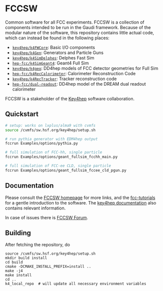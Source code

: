 # FCCSW

Common software for all FCC experiments. FCCSW is a collection of components intended to be run in the Gaudi framework.
Because of the modular nature of the software, this repository contains little actual code, which can instead be found in the following places:

* [`key4hep/k4FWCore`](https://github.com/key4hep/k4FWCore): Basic I/O components
* [`key4hep/k4Gen`](https://github.com/hep-fcc/k4gen): Generators and Particle Guns
* [`key4hep/k4SimDelphes`](https://github.com/key4hep/k4SimDelphes): Delphes Fast Sim
* [`hep-fcc/k4SimGeant4`](https://github.com/hep-fcc/k4SimGeant4): Geant4 Full Sim
* [`key4hep/k4geo`](https://github.com/key4hep/k4geo): DD4hep models of FCC detector geometries for Full Sim
* [`hep-fcc/k4RecCalorimeter`](https://github.com/hep-fcc/k4RecCalorimeter): Calorimeter Reconstruction Code
* [`key4hep/k4RecTracker`](https://github.com/key4hep/k4RecTracker): Tracker reconstruction code
* [`hep-fcc/dual-readout`](https://github.com/hep-fcc/dual-readout): DD4hep model of the DREAM dual readout calorimeter

FCCSW is a stakeholder of the [Key4hep](http://cern.ch/key4hep) software collaboration.


## Quickstart

```bash
# setup: works on lxplus/alma9 with cvmfs
source /cvmfs/sw.hsf.org/key4hep/setup.sh

# run pythia generator with EDM4hep output
fccrun Examples/options/pythia.py

# full simulation of FCC-hh, single particle
fccrun Examples/options/geant_fullsim_fcchh_main.py

# full simulation of FCC-ee CLD, single particle
fccrun Examples/options/geant_fullsim_fccee_cld_pgun.py
```


## Documentation

Please consult the [FCCSW homepage](http://cern.ch/fccsw) for more links, and
the [fcc-tutorials](https://hep-fcc.github.io/fcc-tutorials/) for a gentle
introduction to the software. The
[key4hep documentation](http://cern.ch/key4hep) also contains relevant
information.

In case of issues there is [FCCSW Forum](https://fccsw-forum.web.cern.ch/).


## Building

After fetching the repository, do
```
source /cvmfs/sw.hsf.org/key4hep/setup.sh
mkdir build install
cd build
cmake -DCMAKE_INSTALL_PREFIX=install ..
make -j4
make install
cd ..
k4_local_repo  # will update all necessary environment variables
```
